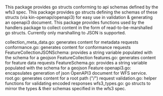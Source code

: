 This package provides go structs conforming to api schemas defined by the wfs3 spec.
This package provides go structs defining the schemas of these structs (via kin-openapi/openapi3)
  for easy use in validation & generating an openapi3 document.
This package provides functions used by the handlers package to collect content in the form of
  read-to-be-marshalled go structs.  Currently only marshalling to JSON is supported.

  collection_meta_data.go: generates content for metadata requests
  conformance.go: generates content for conformance requests
  FeatureCollectionJSONSchema: provides a string variable populated with the schema for a geojson FeatureCollection
  features.go: generates content for feature data requests
  FeatureSchema.go: provides a string variable populated with the schema for a geojson Feature
  openapi3.go: encapsulates generation of json OpenAPI3 document for WFS service.
  root.go: generates content for a root path ("/") request
  validation.go: helper functions for validating encoded responses
  wfs3_types.go: go structs to mirror the types & their schemas specified in the wfs3 spec.
